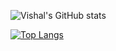 
![Vishal's GitHub stats](https://github-readme-stats.vercel.app/api?username=vishalt1295&show_icons=true&theme=radical)

[![Top Langs](https://github-readme-stats.vercel.app/api/top-langs/?username=anuraghazra&layout=compact)](https://github.com/anuraghazra/github-readme-stats)
